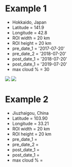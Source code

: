 # Example 1
- Hokkaido, Japan
- Latitude = 141.9
- Longitude = 42.8
- ROI width = 20 km
- ROI height = 20 km
- pre_date_1 = '2017-07-20'
- pre_date_2 = '2018-07-20'
- post_date_1 = '2018-07-20'
- post_date_1 = '2019-07-20'
- max cloud % = 30

![](./example_1/raw_data_plot.png)
![](./example_1/prediction_plot.png)

# Example 2
- Jiuzhaigou, China
- Latitude = 103.90
- Longitude = 33.21
- ROI width = 20 km
- ROI height = 20 km
- pre_date_1 = 
- pre_date_2 = 
- post_date_1 = 
- post_date_1 = 
- max cloud % = 